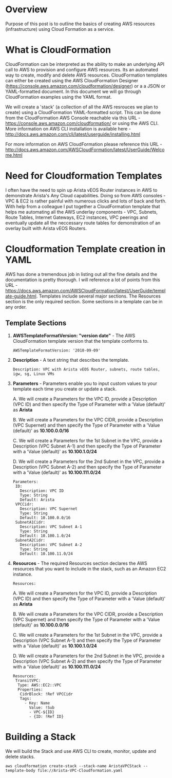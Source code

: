 # Overview
Purpose of this post is to outline the basics of creating AWS resources (infrastructure) using Cloud Formation as a service.

# What is CloudFormation
CloudFormation can be interpreted as the ability to make an underlying API call to AWS to provision and configure AWS resources.  Its an automated way to create, modify and delete AWS resources.  CloudFormation templates can either be created using the AWS CloudFormation Designer (https://console.aws.amazon.com/cloudformation/designer) or a a JSON or YAML-formatted document.  In this document we will go through CloudFormation examples using the YAML format.

We will create a 'stack' (a collection of all the AWS resrouces we plan to create) using a CloudFormation YAML-formatted script.  This can be done from the CloudFormation AWS Console reachable via this URL - https://console.aws.amazon.com/cloudformation/ or using the AWS CLI.  More information on AWS CLI installation is available here - http://docs.aws.amazon.com/cli/latest/userguide/installing.html

For more information on AWS CloudFormation please reference this URL - http://docs.aws.amazon.com/AWSCloudFormation/latest/UserGuide/Welcome.html

# Need for Cloudformation Templates
I often have the need to spin up Arista vEOS Router instances in AWS to demonstrate Arista's Any Cloud capabilities.  Doing so from AWS consoles - VPC & EC2 is rather painful with numerous clicks and lots of back and forth.  With help from a colleague I put together a CloudFormation template that helps me automating all the AWS underlay components - VPC, Subnets, Route Tables, Internet Gateways, EC2 instances, VPC peerings and eventually update all the neccessary route tables for demonstration of an overlay built with Arista vEOS Routers.

# Cloudformation Template creation in YAML
AWS has done a tremendous job in listing out all the fine details and the documentation is pretty thorough. I will reference a lot of points from this URL - https://docs.aws.amazon.com/AWSCloudFormation/latest/UserGuide/template-guide.html. Templates include several major sections. The Resources section is the only required section. Some sections in a template can be in any order. 

## Template Sections

1. **AWSTemplateFormatVersion: "version date"** - The AWS CloudFormation template version that the template conforms to.
     ```
     AWSTemplateFormatVersion: '2010-09-09'
     ```

2. **Description** - A text string that describes the template.
     ```
     Description: VPC with Arista vEOS Router, subnets, route tables, igw, sg, Linux VMs
     ```

3. **Parameters** - Parameters enable you to input custom values to your template each time you create or update a stack.  

   A. We will create a Parameters for the VPC ID, provide a Description (VPC ID) and then specify the Type of Parameter 
   with a 'Value (default)' as **Arista**
     
   B. We will create a Parameters for the VPC CIDR, provide a Description (VPC Supernet) and then specify the Type of 
   Parameter with a 'Value (default)' as **10.100.0.0/16**

   C. We will create a Parameters for the 1st Subnet in the VPC, provide a Description (VPC Subnet A-1) and then specify the 
   Type of Parameter with a 'Value (default)' as **10.100.1.0/24**
     
   D. We will create a Parameters for the 2nd Subnet in the VPC, provide a Description (VPC Subnet A-2) and then specify the 
   Type of Parameter with a 'Value (default)' as **10.100.111.0/24**
     
   ```
   Parameters: 
    ID:
      Description: VPC ID
      Type: String
      Default: Arista
    VPCCidr: 
      Description: VPC Supernet
      Type: String
      Default: 10.100.0.0/16
    SubnetA1Cidr: 
      Description: VPC Subnet A-1
      Type: String
      Default: 10.100.1.0/24
    SubnetA2Cidr: 
      Description: VPC Subnet A-2
      Type: String
      Default: 10.100.11.0/24
   ```

4. **Resources** -  The required Resources section declares the AWS resources that you want to include in the stack, such as an Amazon EC2 instance.  

   ```
   Resources: 
   ```

   A. We will create a Parameters for the VPC ID, provide a Description (VPC ID) and then specify the Type of Parameter 
   with a 'Value (default)' as **Arista**
     
   B. We will create a Parameters for the VPC CIDR, provide a Description (VPC Supernet) and then specify the Type of 
   Parameter with a 'Value (default)' as **10.100.0.0/16**

   C. We will create a Parameters for the 1st Subnet in the VPC, provide a Description (VPC Subnet A-1) and then specify the 
   Type of Parameter with a 'Value (default)' as **10.100.1.0/24**
     
   D. We will create a Parameters for the 2nd Subnet in the VPC, provide a Description (VPC Subnet A-2) and then specify the 
   Type of Parameter with a 'Value (default)' as **10.100.111.0/24**
     
   ```
   Resources:
    TransitVPC:
     Type: AWS::EC2::VPC
     Properties:
      CidrBlock: !Ref VPCCidr
      Tags:
        - Key: Name
          Value: !Sub
          - VPC-${ID}
          - {ID: !Ref ID}
     ```


# Building a Stack
We will build the Stack and use AWS CLI to create, monitor, update and delete stacks.
```
aws cloudformation create-stack --stack-name AristaVPCStack --template-body file://Arista-VPC-Cloudformation.yaml
```





